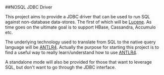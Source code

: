 ##NOSQL JDBC Driver

This project aims to provide a JDBC driver that can be used to run SQL against non-database data-stores.  The first of which will
be [Lucene](http://lucene.apache.org/).  As time goes on the ultimate goal is to support HBase, Cassandra, Accumulo etc.

The underlying technology used to translate from SQL to the native query language will be [ANTLR4](http://www.antlr.org/index.html).  Actually the purpose for starting this project
is to find a useful way to really learn/understand how to use [ANTLR4](http://www.antlr.org/index.html).

A standalone mode will also be provided for those that want to leverage SQL, but don't want to go through the JDBC
interface.